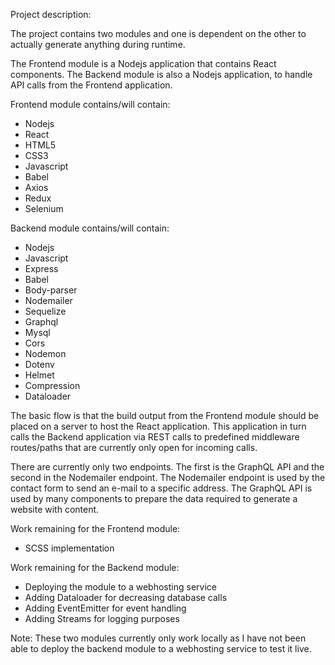 Project description:

The project contains two modules and one is dependent on the other to actually generate
anything during runtime.

The Frontend module is a Nodejs application that contains React components. The Backend
module is also a Nodejs application, to handle API calls from the Frontend application.

Frontend module contains/will contain:
- Nodejs
- React
- HTML5
- CSS3
- Javascript
- Babel
- Axios
- Redux
- Selenium

Backend module contains/will contain:
- Nodejs
- Javascript
- Express
- Babel
- Body-parser
- Nodemailer
- Sequelize
- Graphql
- Mysql
- Cors
- Nodemon
- Dotenv
- Helmet
- Compression
- Dataloader

The basic flow is that the build output from the Frontend module should be placed on a server
to host the React application. This application in turn calls the Backend application via REST
calls to predefined middleware routes/paths that are currently only open for incoming calls.

There are currently only two endpoints. The first is the GraphQL API and the second in the
Nodemailer endpoint. The Nodemailer endpoint is used by the contact form to send an e-mail to
a specific address. The GraphQL API is used by many components to prepare the data required to
generate a website with content.

Work remaining for the Frontend module:
- SCSS implementation

Work remaining for the Backend module:
- Deploying the module to a webhosting service
- Adding Dataloader for decreasing database calls
- Adding EventEmitter for event handling
- Adding Streams for logging purposes

Note: These two modules currently only work locally as I have not been able to deploy the backend
module to a webhosting service to test it live.
